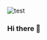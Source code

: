 ![test](https://user-images.githubusercontent.com/2247913/124847732-7d333480-df69-11eb-952c-b5134cb2d02e.jpeg)

### Hi there 👋

<!--
**gaganpa2020/gaganpa2020** is a ✨ _special_ ✨ repository because its `README.md` (this file) appears on your GitHub profile.

Here are some ideas to get you started:

- 🔭 I’m currently working on ...
- 🌱 I’m currently learning ...
- 👯 I’m looking to collaborate on ...
- 🤔 I’m looking for help with ...
- 💬 Ask me about ...
- 📫 How to reach me: ...
- 😄 Pronouns: ...
- ⚡ Fun fact: ...
-->
